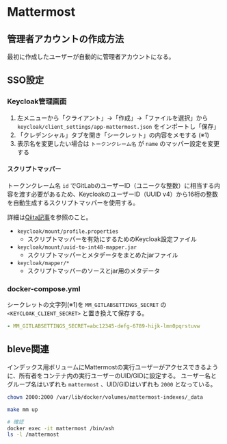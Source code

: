 # Mattermost

## 管理者アカウントの作成方法

最初に作成したユーザーが自動的に管理者アカウントになる。

## SSO設定

### Keycloak管理画面

1. 左メニューから「クライアント」→「作成」→「ファイルを選択」から `keycloak/client_settings/app-mattermost.json` をインポートし「保存」
2. 「クレデンシャル」タブを開き「シークレット」の内容をメモする (※1)
3. 表示名を変更したい場合は `トークンクレーム名` が `name` のマッパー設定を変更する

#### スクリプトマッパー

トークンクレーム名 `id` でGitLabのユーザーID（ユニークな整数）に相当する内容を渡す必要があるため、KeycloakのユーザーID（UUID v4）から16桁の整数を自動生成するスクリプトマッパーを使用する。

詳細は[Qiita記事](https://qiita.com/macropygia/items/02eb4da2120cb30032b2)を参照のこと。

- `keycloak/mount/profile.properties`
    - スクリプトマッパーを有効にするためのKeycloak設定ファイル
- `keycloak/mount/uuid-to-int48-mapper.jar`
    - スクリプトマッパーとメタデータをまとめたjarファイル
- `keycloak/mapper/*`
    - スクリプトマッパーのソースとjar用のメタデータ

### docker-compose.yml

シークレットの文字列(※1)を `MM_GITLABSETTINGS_SECRET` の `<KEYCLOAK_CLIENT_SECRET>` と置き換えて保存する。

```yaml
- MM_GITLABSETTINGS_SECRET=abc12345-defg-6789-hijk-lmn0pqrstuvw
```

## bleve関連

インデックス用ボリュームにMattermostの実行ユーザーがアクセスできるように、所有者をコンテナ内の実行ユーザーのUID/GIDに設定する。
ユーザー名とグループ名はいずれも `mattermost` 、UID/GIDはいずれも `2000` となっている。

```bash
chown 2000:2000 /var/lib/docker/volumes/mattermost-indexes/_data

make mm up

# 確認
docker exec -it mattermost /bin/ash
ls -l /mattermost
```
